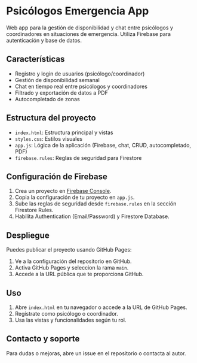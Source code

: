 # Psicólogos Emergencia App

Web app para la gestión de disponibilidad y chat entre psicólogos y coordinadores en situaciones de emergencia. Utiliza Firebase para autenticación y base de datos.

## Características
- Registro y login de usuarios (psicólogo/coordinador)
- Gestión de disponibilidad semanal
- Chat en tiempo real entre psicólogos y coordinadores
- Filtrado y exportación de datos a PDF
- Autocompletado de zonas

## Estructura del proyecto
- `index.html`: Estructura principal y vistas
- `styles.css`: Estilos visuales
- `app.js`: Lógica de la aplicación (Firebase, chat, CRUD, autocompletado, PDF)
- `firebase.rules`: Reglas de seguridad para Firestore

## Configuración de Firebase
1. Crea un proyecto en [Firebase Console](https://console.firebase.google.com/).
2. Copia la configuración de tu proyecto en `app.js`.
3. Sube las reglas de seguridad desde `firebase.rules` en la sección Firestore Rules.
4. Habilita Authentication (Email/Password) y Firestore Database.

## Despliegue
Puedes publicar el proyecto usando GitHub Pages:
1. Ve a la configuración del repositorio en GitHub.
2. Activa GitHub Pages y seleccion la rama `main`.
3. Accede a la URL pública que te proporciona GitHub.

## Uso
1. Abre `index.html` en tu navegador o accede a la URL de GitHub Pages.
2. Regístrate como psicólogo o coordinador.
3. Usa las vistas y funcionalidades según tu rol.

## Contacto y soporte
Para dudas o mejoras, abre un issue en el repositorio o contacta al autor.

